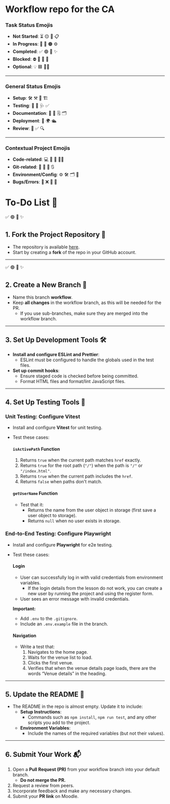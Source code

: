 # Workflow repo for the CA

### Task Status Emojis
- **Not Started**: ⏳ 🟡 🚧 📋
- **In Progress**: 🔄 🚀 🟠 ⚙️
- **Completed**: ✅ 🟢 🎉 ✨
- **Blocked**: ⛔ 🚫 🔴 🛑
- **Optional**: 💡 🟦 🤷‍♂️

---

### General Status Emojis
- **Setup**: 🛠️ ⚒️ 🔧 🏗️
- **Testing**: 🧪 🔬 🩺 ✅
- **Documentation**: 📝 📖 🗒️ 🗂️
- **Deployment**: 🚀 🌍 🛳️
- **Review**: 👀 ✅ 🔍

---

### Contextual Project Emojis
- **Code-related**: 💻 📂 📜 🧑‍💻
- **Git-related**: 🍴 🔀 🔄 🔃
- **Environment/Config**: ⚙️ 🛠️ 🗂️ 📝
- **Bugs/Errors**: 🐛 ❌ 🔴 🛑


# To-Do List 📝

✅ 🟢 🎉 ✨
## 1. Fork the Project Repository 🍴
- The repository is available [here](#).  
- Start by creating a **fork** of the repo in your GitHub account.

---
✅ 🟢 🎉 ✨
## 2. Create a New Branch 🌱
- Name this branch **workflow**.  
- Keep **all changes** in the workflow branch, as this will be needed for the PR.  
  - If you use sub-branches, make sure they are merged into the workflow branch.

---

## 3. Set Up Development Tools 🛠️
- **Install and configure ESLint and Prettier**:
  - ESLint must be configured to handle the globals used in the test files.
- **Set up commit hooks**:
  - Ensure staged code is checked before being committed.
  - Format HTML files and format/lint JavaScript files.

---

## 4. Set Up Testing Tools 🧪

### Unit Testing: Configure Vitest
- Install and configure **Vitest** for unit testing.
- Test these cases:

  #### `isActivePath` Function
  1. Returns `true` when the current path matches `href` exactly.
  2. Returns `true` for the root path (`"/"`) when the path is `"/"` or `"/index.html"`.
  3. Returns `true` when the current path includes the `href`.
  4. Returns `false` when paths don't match.

  #### `getUserName` Function
  - Test that it:
    - Returns the name from the user object in storage (first save a user object to storage).
    - Returns `null` when no user exists in storage.

### End-to-End Testing: Configure Playwright
- Install and configure **Playwright** for e2e testing.
- Test these cases:

  #### Login
  - User can successfully log in with valid credentials from environment variables.
    - If the login details from the lesson do not work, you can create a new user by running the project and using the register form.
  - User sees an error message with invalid credentials.

  **Important:**  
  - Add `.env` to the `.gitignore`.  
  - Include an `.env.example` file in the branch.

  #### Navigation
  - Write a test that:
    1. Navigates to the home page.
    2. Waits for the venue list to load.
    3. Clicks the first venue.
    4. Verifies that when the venue details page loads, there are the words “Venue details” in the heading.

---

## 5. Update the README 📝
- The README in the repo is almost empty. Update it to include:
  - **Setup Instructions**:  
    - Commands such as `npm install`, `npm run test`, and any other scripts you add to the project.
  - **Environment Variables**:  
    - Include the names of the required variables (but not their values).

---

## 6. Submit Your Work 📬
1. Open a **Pull Request (PR)** from your workflow branch into your default branch.  
   - **Do not merge the PR.**
2. Request a review from peers.
3. Incorporate feedback and make any necessary changes.
4. Submit your **PR link** on Moodle.
